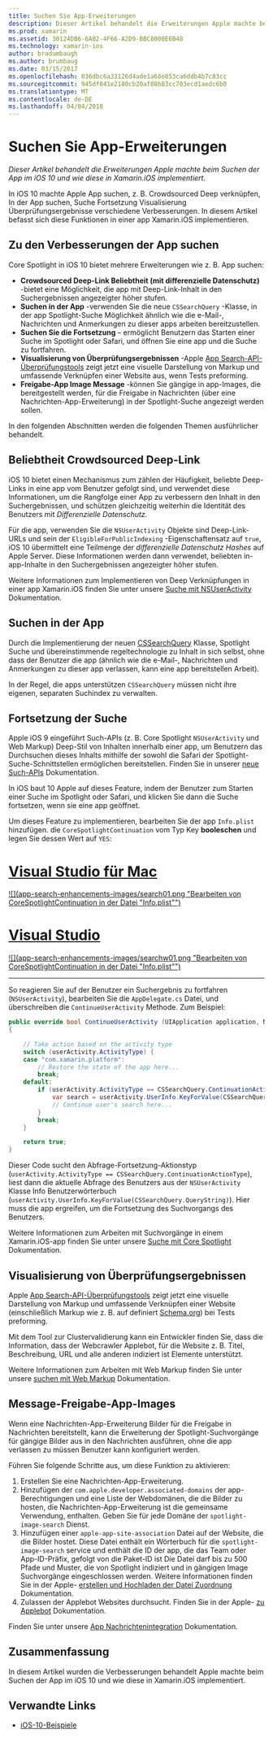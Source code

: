 ```yaml
---
title: Suchen Sie App-Erweiterungen
description: Dieser Artikel behandelt die Erweiterungen Apple machte beim Suchen der App im iOS 10 und wie diese in Xamarin.iOS implementiert.
ms.prod: xamarin
ms.assetid: 30124DB6-6A02-4F66-A2D9-BBC8008E6B48
ms.technology: xamarin-ios
author: bradumbaugh
ms.author: brumbaug
ms.date: 03/15/2017
ms.openlocfilehash: 036dbc6a33126d4ade1a68e853ca6ddb4b7c83cc
ms.sourcegitcommit: 945df041e2180cb20af08b83cc703ecd1aedc6b0
ms.translationtype: MT
ms.contentlocale: de-DE
ms.lasthandoff: 04/04/2018
---
```

# <a name="app-search-enhancements"></a>Suchen Sie App-Erweiterungen

_Dieser Artikel behandelt die Erweiterungen Apple machte beim Suchen der App im iOS 10 und wie diese in Xamarin.iOS implementiert._

In iOS 10 machte Apple App suchen, z. B. Crowdsourced Deep verknüpfen, In der App suchen, Suche Fortsetzung Visualisierung Überprüfungsergebnisse verschiedene Verbesserungen. In diesem Artikel befasst sich diese Funktionen in einer app Xamarin.iOS implementieren.

## <a name="about-app-search-enhancements"></a>Zu den Verbesserungen der App suchen

Core Spotlight in iOS 10 bietet mehrere Erweiterungen wie z. B. App suchen:

- **Crowdsourced Deep-Link Beliebtheit (mit differenzielle Datenschutz)** -bietet eine Möglichkeit, die app mit Deep-Link-Inhalt in den Suchergebnissen angezeigter höher stufen.
- **Suchen in der App** -verwenden Sie die neue `CSSearchQuery` -Klasse, in der app Spotlight-Suche Möglichkeit ähnlich wie die e-Mail-, Nachrichten und Anmerkungen zu dieser apps arbeiten bereitzustellen.
- **Suchen Sie die Fortsetzung** – ermöglicht Benutzern das Starten einer Suche im Spotlight oder Safari, und öffnen Sie eine app und die Suche zu fortfahren.
- **Visualisierung von Überprüfungsergebnissen** -Apple [App Search-API-Überprüfungstools](https://search.developer.apple.com/appsearch-validation-tool) zeigt jetzt eine visuelle Darstellung von Markup und umfassende Verknüpfen einer Website aus, wenn Tests preforming.
- **Freigabe-App Image Message** -können Sie gängige in app-Images, die bereitgestellt werden, für die Freigabe in Nachrichten (über eine Nachrichten-App-Erweiterung) in der Spotlight-Suche angezeigt werden sollen.

In den folgenden Abschnitten werden die folgenden Themen ausführlicher behandelt.

## <a name="crowdsourced-deep-link-popularity"></a>Beliebtheit Crowdsourced Deep-Link

iOS 10 bietet einen Mechanismus zum zählen der Häufigkeit, beliebte Deep-Links in eine app vom Benutzer gefolgt sind, und verwendet diese Informationen, um die Rangfolge einer App zu verbessern den Inhalt in den Suchergebnissen, und schützen gleichzeitig weiterhin die Identität des Benutzers mit  *Differenzielle Datenschutz*.

Für die app, verwenden Sie die `NSUserActivity` Objekte sind Deep-Link-URLs und sein der `EligibleForPublicIndexing` -Eigenschaftensatz auf `true`, iOS 10 übermittelt eine Teilmenge der *differenzielle Datenschutz Hashes* auf Apple Server. Diese Informationen werden dann verwendet, beliebten in-app-Inhalte in den Suchergebnissen angezeigter höher stufen.

Weitere Informationen zum Implementieren von Deep Verknüpfungen in einer app Xamarin.iOS finden Sie unter unsere [Suche mit NSUserActivity](~/ios/platform/search/nsuseractivity.md) Dokumentation.

## <a name="in-app-searching"></a>Suchen in der App

Durch die Implementierung der neuen [CSSearchQuery](https://developer.apple.com/reference/corespotlight/cssearchquery) Klasse, Spotlight Suche und übereinstimmende regeltechnologie zu Inhalt in sich selbst, ohne dass der Benutzer die app (ähnlich wie die e-Mail-, Nachrichten und Anmerkungen zu dieser app verlassen, kann eine app bereitstellen Arbeit).

In der Regel, die apps unterstützen `CSSearchQuery` müssen nicht ihre eigenen, separaten Suchindex zu verwalten. 

## <a name="search-continuation"></a>Fortsetzung der Suche

Apple iOS 9 eingeführt Such-APIs (z. B. Core Spotlight `NSUserActivity` und Web Markup) Deep-Stil von Inhalten innerhalb einer app, um Benutzern das Durchsuchen dieses Inhalts mithilfe der sowohl die Safari der Spotlight-Suche-Schnittstellen ermöglichen bereitstellen. Finden Sie in unserer [neue Such-APIs](~/ios/platform/search/index.md) Dokumentation.

In iOS baut 10 Apple auf dieses Feature, indem der Benutzer zum Starten einer Suche im Spotlight oder Safari, und klicken Sie dann die Suche fortsetzen, wenn sie eine app geöffnet. 

Um dieses Feature zu implementieren, bearbeiten Sie der app `Info.plist` hinzufügen. die `CoreSpotlightContinuation` vom Typ Key **booleschen** und legen Sie dessen Wert auf `YES`:

# <a name="visual-studio-for-mactabvsmac"></a>[Visual Studio für Mac](#tab/vsmac)

[![](app-search-enhancements-images/search01.png "Bearbeiten von CoreSpotlightContinuation in der Datei "Info.plist"")](app-search-enhancements-images/search01.png#lightbox)

# <a name="visual-studiotabvswin"></a>[Visual Studio](#tab/vswin)

[![](app-search-enhancements-images/searchw01.png "Bearbeiten von CoreSpotlightContinuation in der Datei "Info.plist"")](app-search-enhancements-images/search01.png#lightbox)

-----

So reagieren Sie auf der Benutzer ein Suchergebnis zu fortfahren (`NSUserActivity`), bearbeiten Sie die `AppDelegate.cs` Datei, und überschreiben die `ContinueUserActivity` Methode. Zum Beispiel:

```csharp
public override bool ContinueUserActivity (UIApplication application, NSUserActivity userActivity, UIApplicationRestorationHandler completionHandler)
{

    // Take action based on the activity type
    switch (userActivity.ActivityType) {
    case "com.xamarin.platform":
        // Restore the state of the app here...
        break;
    default:
        if (userActivity.ActivityType == CSSearchQuery.ContinuationActionType) {
            var search = userActivity.UserInfo.KeyForValue(CSSearchQuery.QueryString);
            // Continue user's search here...
        }
        break;
    }

    return true;
}
```

Dieser Code sucht den Abfrage-Fortsetzung-Aktionstyp (`userActivity.ActivityType == CSSearchQuery.ContinuationActionType`), liest dann die aktuelle Abfrage des Benutzers aus der `NSUserActivity` Klasse Info Benutzerwörterbuch (`userActivity.UserInfo.KeyForValue(CSSearchQuery.QueryString)`). Hier muss die app ergreifen, um die Fortsetzung des Suchvorgangs des Benutzers.

Weitere Informationen zum Arbeiten mit Suchvorgänge in einem Xamarin.iOS-app finden Sie unter unsere [Suche mit Core Spotlight](~/ios/platform/search/corespotlight.md) Dokumentation.

## <a name="visualization-of-validation-results"></a>Visualisierung von Überprüfungsergebnissen

Apple [App Search-API-Überprüfungstools](https://search.developer.apple.com/appsearch-validation-tool) zeigt jetzt eine visuelle Darstellung von Markup und umfassende Verknüpfen einer Website (einschließlich Markup wie z. B. auf definiert [Schema.org](http://schema.org/)) bei Tests preforming.

Mit dem Tool zur Clustervalidierung kann ein Entwickler finden Sie, dass die Information, dass der Webcrawler Applebot, für die Website z. B. Titel, Beschreibung, URL und alle anderen indiziert ist Elemente unterstützt.

Weitere Informationen zum Arbeiten mit Web Markup finden Sie unter unsere [suchen mit Web Markup](~/ios/platform/search/web-markup.md) Dokumentation.

## <a name="message-app-image-sharing"></a>Message-Freigabe-App-Images

Wenn eine Nachrichten-App-Erweiterung Bilder für die Freigabe in Nachrichten bereitstellt, kann die Erweiterung der Spotlight-Suchvorgänge für gängige Bilder aus in den Nachrichten ausführen, ohne die app verlassen zu müssen Benutzer kann konfiguriert werden.

Führen Sie folgende Schritte aus, um diese Funktion zu aktivieren:

1. Erstellen Sie eine Nachrichten-App-Erweiterung.
2. Hinzufügen der `com.apple.developer.associated-domains` der app-Berechtigungen und eine Liste der Webdomänen, die die Bilder zu hosten, die Nachrichten-App-Erweiterung ist die gemeinsame Verwendung, enthalten. Geben Sie für jede Domäne der `spotlight-image-search` Dienst.
3. Hinzufügen einer `apple-app-site-association` Datei auf der Website, die die Bilder hostet. Diese Datei enthält ein Wörterbuch für die `spotlight-image-search` service und enthält die ID der app, die das Team oder App-ID-Präfix, gefolgt von die Paket-ID ist Die Datei darf bis zu 500 Pfade und Muster, die von Spotlight indiziert und in gängigen Image Suchvorgänge eingeschlossen werden. Weitere Informationen finden Sie in der Apple- [erstellen und Hochladen der Datei Zuordnung](https://developer.apple.com/library/prerelease/content/documentation/General/Conceptual/AppSearch/UniversalLinks.html#//apple_ref/doc/uid/TP40016308-CH12-SW4) Dokumentation.
4. Zulassen der Applebot Websites durchsucht. Finden Sie in der Apple- [zu Applebot](https://support.apple.com/en-us/HT204683) Dokumentation.

Finden Sie unter unsere [App Nachrichtenintegration](~/ios/platform/message-app-integration/index.md) Dokumentation.

## <a name="summary"></a>Zusammenfassung

In diesem Artikel wurden die Verbesserungen behandelt Apple machte beim Suchen der App im iOS 10 und wie diese in Xamarin.iOS implementiert.



## <a name="related-links"></a>Verwandte Links

- [iOS-10-Beispiele](https://developer.xamarin.com/samples/ios/iOS10/)

